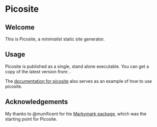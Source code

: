 # Picosite

## Welcome

This is Picosite, a *minimalist* static site generator.

## Usage

Picosite is published as a single, stand alone executable. You can get a copy of the latest version from: .

The [documentation for picosite](doc/) also serves as an example of how to use picosite.

## Acknowledgements

My thanks to @munificent for his [Markymark package](https://github.com/munificent/markymark), which was the starting point for Picosite.
